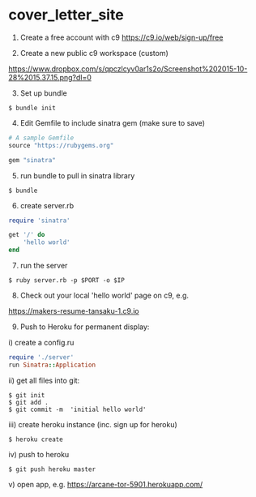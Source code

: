 # cover_letter_site


1. Create a free account with c9 https://c9.io/web/sign-up/free

2. Create a new public c9 workspace (custom)

https://www.dropbox.com/s/qpczlcyv0ar1s2o/Screenshot%202015-10-28%2015.37.15.png?dl=0

3. Set up bundle

```
$ bundle init
```

4. Edit Gemfile to include sinatra gem (make sure to save)

```ruby
# A sample Gemfile
source "https://rubygems.org"

gem "sinatra"

```

5. run bundle to pull in sinatra library

```
$ bundle
```

6. create server.rb

```ruby
require 'sinatra'

get '/' do
    'hello world'
end
```

7. run the server

```
$ ruby server.rb -p $PORT -o $IP
```

8. Check out your local 'hello world' page on c9, e.g. 

https://makers-resume-tansaku-1.c9.io

9. Push to Heroku for permanent display:

i) create a config.ru

```ruby
require './server'
run Sinatra::Application
```

ii) get all files into git:

```
$ git init
$ git add .
$ git commit -m  'initial hello world' 
```

iii) create heroku instance (inc. sign up for heroku)

```
$ heroku create
```

iv) push to heroku

```
$ git push heroku master
```

v) open app, e.g. https://arcane-tor-5901.herokuapp.com/
